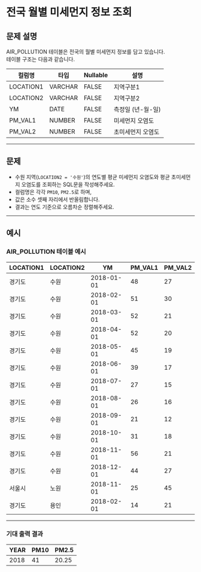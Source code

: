 # 전국 월별 미세먼지 정보 조회

## 문제 설명

AIR_POLLUTION 테이블은 전국의 월별 미세먼지 정보를 담고 있습니다.  
테이블 구조는 다음과 같습니다.

| 컬럼명   | 타입      | Nullable | 설명                 |
|----------|-----------|----------|----------------------|
| LOCATION1 | VARCHAR   | FALSE    | 지역구분1             |
| LOCATION2 | VARCHAR   | FALSE    | 지역구분2             |
| YM        | DATE      | FALSE    | 측정일 (년-월-일)     |
| PM_VAL1   | NUMBER    | FALSE    | 미세먼지 오염도       |
| PM_VAL2   | NUMBER    | FALSE    | 초미세먼지 오염도     |

---

## 문제

- 수원 지역(`LOCATION2 = '수원'`)의 연도별 평균 미세먼지 오염도와 평균 초미세먼지 오염도를 조회하는 SQL문을 작성해주세요.
- 컬럼명은 각각 `PM10`, `PM2.5`로 하며,
- 값은 소수 셋째 자리에서 반올림합니다.
- 결과는 연도 기준으로 오름차순 정렬해주세요.

---

## 예시

### AIR_POLLUTION 테이블 예시

| LOCATION1 | LOCATION2 | YM          | PM_VAL1 | PM_VAL2 |
|-----------|-----------|-------------|---------|---------|
| 경기도     | 수원       | 2018-01-01  | 48      | 27      |
| 경기도     | 수원       | 2018-02-01  | 51      | 30      |
| 경기도     | 수원       | 2018-03-01  | 52      | 21      |
| 경기도     | 수원       | 2018-04-01  | 52      | 20      |
| 경기도     | 수원       | 2018-05-01  | 45      | 19      |
| 경기도     | 수원       | 2018-06-01  | 39      | 17      |
| 경기도     | 수원       | 2018-07-01  | 27      | 15      |
| 경기도     | 수원       | 2018-08-01  | 26      | 16      |
| 경기도     | 수원       | 2018-09-01  | 21      | 12      |
| 경기도     | 수원       | 2018-10-01  | 31      | 18      |
| 경기도     | 수원       | 2018-11-01  | 56      | 21      |
| 경기도     | 수원       | 2018-12-01  | 44      | 27      |
| 서울시     | 노원       | 2018-11-01  | 25      | 45      |
| 경기도     | 용인       | 2018-02-01  | 14      | 21      |

---

### 기대 출력 결과

| YEAR | PM10 | PM2.5 |
|------|------|-------|
| 2018 | 41   | 20.25 |
